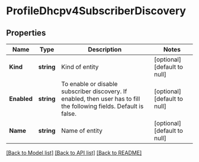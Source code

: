 # ProfileDhcpv4SubscriberDiscovery

## Properties
Name | Type | Description | Notes
------------ | ------------- | ------------- | -------------
**Kind** | **string** | Kind of entity | [optional] [default to null]
**Enabled** | **string** | To enable or disable subscriber discovery. If enabled, then user has to fill the following fields. Default is false. | [optional] [default to null]
**Name** | **string** | Name of entity | [optional] [default to null]

[[Back to Model list]](../README.md#documentation-for-models) [[Back to API list]](../README.md#documentation-for-api-endpoints) [[Back to README]](../README.md)


